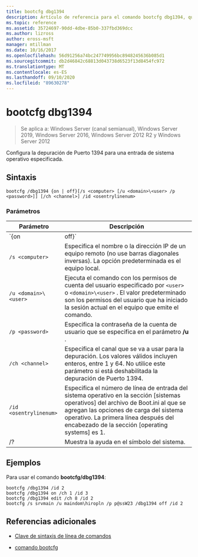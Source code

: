 ```yaml
---
title: bootcfg dbg1394
description: Artículo de referencia para el comando bootcfg dbg1394, que configura la depuración de Puerto 1394 para una entrada de sistema operativo especificada
ms.topic: reference
ms.assetid: 35724697-90dd-4dbe-85b0-337fbd369dcc
ms.author: lizross
author: eross-msft
manager: mtillman
ms.date: 10/16/2017
ms.openlocfilehash: 56d91256a74bc247749956bc8948245636b085d1
ms.sourcegitcommit: db2d46842c68813d043738d6523f13d8454fc972
ms.translationtype: MT
ms.contentlocale: es-ES
ms.lasthandoff: 09/10/2020
ms.locfileid: "89630278"
---
```

# <a name="bootcfg-dbg1394"></a>bootcfg dbg1394

> Se aplica a: Windows Server (canal semianual), Windows Server 2019, Windows Server 2016, Windows Server 2012 R2 y Windows Server 2012

Configura la depuración de Puerto 1394 para una entrada de sistema operativo especificada.

## <a name="syntax"></a>Sintaxis

```
bootcfg /dbg1394 {on | off}[/s <computer> [/u <domain>\<user> /p <password>]] [/ch <channel>] /id <osentrylinenum>
```

### <a name="parameters"></a>Parámetros

| Parámetro | Descripción |
| --------- | ----------- |
| `{on | off}` | Especifica el valor para la depuración de Puerto 1394, incluido:<ul><li>**en.** Habilita la compatibilidad con la depuración remota agregando la opción/dbg1394 al especificado `<osentrylinenum>` .</li><li>**habilitar.** Deshabilita la compatibilidad con la depuración remota quitando la opción/dbg1394 del especificado <osentrylinenum> .</li></ul> |
| `/s <computer>` | Especifica el nombre o la dirección IP de un equipo remoto (no use barras diagonales inversas). La opción predeterminada es el equipo local. |
| `/u <domain>\<user>`  | Ejecuta el comando con los permisos de cuenta del usuario especificado por `<user>` o `<domain>\<user>` . El valor predeterminado son los permisos del usuario que ha iniciado la sesión actual en el equipo que emite el comando. |
| `/p <password>` | Especifica la contraseña de la cuenta de usuario que se especifica en el parámetro **/u** . |
| `/ch <channel>` | Especifica el canal que se va a usar para la depuración. Los valores válidos incluyen enteros, entre 1 y 64. No utilice este parámetro si está deshabilitada la depuración de Puerto 1394. |
| `/id <osentrylinenum>` | Especifica el número de línea de entrada del sistema operativo en la sección [sistemas operativos] del archivo de Boot.ini al que se agregan las opciones de carga del sistema operativo. La primera línea después del encabezado de la sección [operating systems] es 1. |
| /? | Muestra la ayuda en el símbolo del sistema. |

## <a name="examples"></a>Ejemplos

Para usar el comando **bootcfg/dbg1394**:

```
bootcfg /dbg1394 /id 2
bootcfg /dbg1394 on /ch 1 /id 3
bootcfg /dbg1394 edit /ch 8 /id 2
bootcfg /s srvmain /u maindom\hiropln /p p@ssW23 /dbg1394 off /id 2
```

## <a name="additional-references"></a>Referencias adicionales

- [Clave de sintaxis de línea de comandos](command-line-syntax-key.md)

- [comando bootcfg](bootcfg.md)
